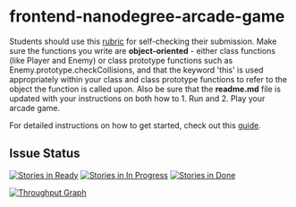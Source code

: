 frontend-nanodegree-arcade-game
===============================

Students should use this [rubric](https://review.udacity.com/#!/projects/2696458597/rubric) for self-checking their submission. Make sure the functions you write are **object-oriented** - either class functions (like Player and Enemy) or class prototype functions such as Enemy.prototype.checkCollisions, and that the keyword 'this' is used appropriately within your class and class prototype functions to refer to the object the function is called upon. Also be sure that the **readme.md** file is updated with your instructions on both how to 1. Run and 2. Play your arcade game.

For detailed instructions on how to get started, check out this [guide](https://docs.google.com/document/d/1v01aScPjSWCCWQLIpFqvg3-vXLH2e8_SZQKC8jNO0Dc/pub?embedded=true).

## Issue Status
[![Stories in Ready](https://badge.waffle.io/czeise/frontend-nanodegree-arcade-game.svg?label=ready&title=Ready)](http://waffle.io/czeise/frontend-nanodegree-arcade-game) [![Stories in In Progress](https://badge.waffle.io/czeise/frontend-nanodegree-arcade-game.svg?label=in%20progress&title=In%20Progress)](http://waffle.io/czeise/frontend-nanodegree-arcade-game) [![Stories in Done](https://badge.waffle.io/czeise/frontend-nanodegree-arcade-game.svg?label=done&title=Done)](http://waffle.io/czeise/frontend-nanodegree-arcade-game)

[![Throughput Graph](https://graphs.waffle.io/czeise/frontend-nanodegree-arcade-game/throughput.svg)](https://waffle.io/czeise/frontend-nanodegree-arcade-game/metrics/throughput)
